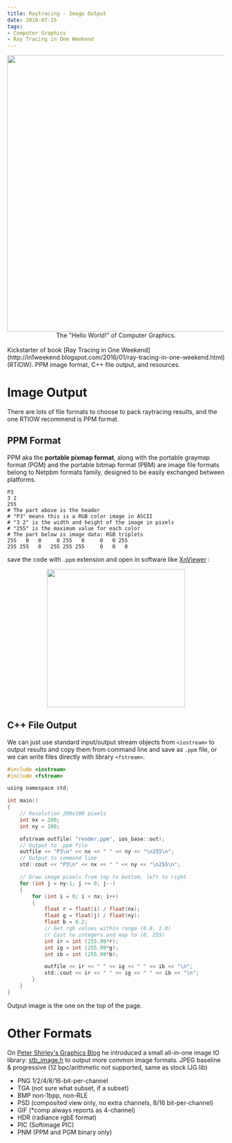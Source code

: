 ```yaml
---
title: Raytracing - Image Output
date: 2018-07-15
tags:
- Computer Graphics
- Ray Tracing in One Weekend
---
```

<img src="{{ site.url }}/images/raytracing-image-output-1.jpg" width="640"  style="display:block; margin:auto;">
<figcaption style="text-align: center;">The "Hello World!" of Computer Graphics.</figcaption>
<br />
Kickstarter of book [Ray Tracing in One Weekend](http://in1weekend.blogspot.com/2016/01/ray-tracing-in-one-weekend.html) (RTIOW). PPM image format, C++ file output, and resources.

# Image Output
There are lots of file formats to choose to pack raytracing results, and the one RTIOW recommend is PPM format.

## PPM Format

PPM aka the **portable pixmap format**, along with the portable graymap format (PGM) and the portable bitmap format (PBM) are image file formats belong to Netpbm formats family, designed to be easily exchanged between platforms.
```
P3
3 2
255
# The part above is the header
# "P3" means this is a RGB color image in ASCII
# "3 2" is the width and height of the image in pixels
# "255" is the maximum value for each color
# The part below is image data: RGB triplets
255   0   0     0 255   0     0   0 255
255 255   0   255 255 255     0   0   0
```
save the code with ```.ppm``` extension and open in software like [XnViewer](https://www.xnview.com/en/) :

<img src="https://upload.wikimedia.org/wikipedia/commons/5/57/Tiny6pixel.png" width="320"  style="display:block; margin:auto;">

## C++ File Output
We can just use standard input/output stream objects from ```<iostream>``` to output results and copy them from command line and save as ```.ppm``` file, or we can write files directly with library ```<fstream>```.

``` c
#include <iostream>
#include <fstream>

using namespace std;

int main()
{
    // Resolution 200x100 pixels
    int nx = 200;
    int ny = 100;

    ofstream outfile( "render.ppm", ios_base::out);
    // Output to .ppm file
    outfile << "P3\n" << nx << " " << ny << "\n255\n";
    // Output to command line
    std::cout << "P3\n" << nx << " " << ny << "\n255\n";

    // Draw image pixels from top to bottom, left to right
    for (int j = ny-1; j >= 0; j--)
    {
        for (int i = 0; i < nx; i++)
        {
            float r = float(i) / float(nx);
            float g = float(j) / float(ny);
            float b = 0.2;
            // Get rgb values within range (0.0, 1.0)
            // Cast to integers and map to (0, 255)
            int ir = int (255.99*r);
            int ig = int (255.99*g);
            int ib = int (255.99*b);

            outfile << ir << " " << ig << " " << ib << "\n";
            std::cout << ir << " " << ig << " " << ib << "\n";
        }
    }
}
```
Output image is the one on the top of the page.

# Other Formats
On [Peter Shirley's Graphics Blog](http://psgraphics.blogspot.com/2015/06/a-small-image-io-library-stbimageh.html) he introduced a small all-in-one image IO library: [stb_image.h](https://github.com/nothings/stb/blob/master/stb_image.h) to output more common image formats.
JPEG baseline & progressive (12 bpc/arithmetic not supported, same as stock IJG lib)
- PNG 1/2/4/8/16-bit-per-channel
- TGA (not sure what subset, if a subset)
- BMP non-1bpp, non-RLE
- PSD (composited view only, no extra channels, 8/16 bit-per-channel)
- GIF (*comp always reports as 4-channel)
- HDR (radiance rgbE format)
- PIC (Softimage PIC)
- PNM (PPM and PGM binary only)
